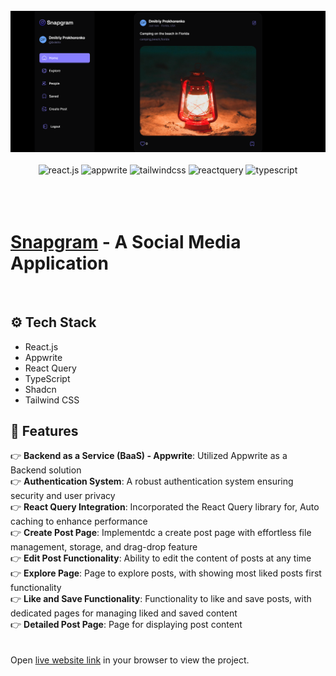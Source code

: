 <div align='center'>
    <br />
        <a href='https://dima-snapgram.netlify.app/'>
        <img src='https://github.com/DimaProhorenko/Snapgram/blob/dev/readmeImages/banner.png?raw=true' />
        </a>
    <br />
    <br />
    <div>
    <img src="https://img.shields.io/badge/-React_JS-black?style=for-the-badge&logoColor=white&logo=react&color=61DAFB" alt="react.js" />
    <img src="https://img.shields.io/badge/-Appwrite-black?style=for-the-badge&logoColor=white&logo=appwrite&color=FD366E" alt="appwrite" />
    <img src="https://img.shields.io/badge/-Tailwind_CSS-black?style=for-the-badge&logoColor=white&logo=tailwindcss&color=06B6D4" alt="tailwindcss" />
    <img src="https://img.shields.io/badge/-React_Query-black?style=for-the-badge&logoColor=white&logo=reactquery&color=FF4154" alt="reactquery" />
    <img src="https://img.shields.io/badge/-Typescript-black?style=for-the-badge&logoColor=white&logo=typescript&color=3178C6" alt="typescript" />
  </div>
  
  <br />    
  <br />    
  <br />    
</div>

# [Snapgram]() - A Social Media Application

<br />

## ⚙️ Tech Stack

-   React.js
-   Appwrite
-   React Query
-   TypeScript
-   Shadcn
-   Tailwind CSS

## 🔋 Features

👉 **Backend as a Service (BaaS) - Appwrite**: Utilized Appwrite as a Backend solution  
👉 **Authentication System**: A robust authentication system ensuring security and user privacy  
👉 **React Query Integration**: Incorporated the React Query library for, Auto caching to enhance performance  
👉 **Create Post Page**: Implementdc a create post page with effortless file management, storage, and drag-drop feature  
👉 **Edit Post Functionality**: Ability to edit the content of posts at any time  
👉 **Explore Page**: Page to explore posts, with showing most liked posts first functionality  
👉 **Like and Save Functionality**: Functionality to like and save posts, with dedicated pages for managing liked and saved content  
👉 **Detailed Post Page**: Page for displaying post content  
 <br />
<br />
Open [live website link](https://dima-snapgram.netlify.app/) in your browser to view the project.
